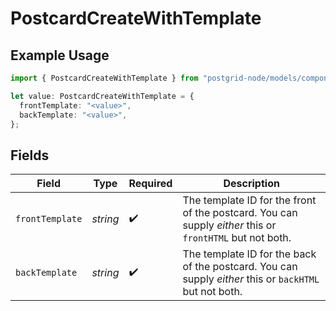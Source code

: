 # PostcardCreateWithTemplate

## Example Usage

```typescript
import { PostcardCreateWithTemplate } from "postgrid-node/models/components";

let value: PostcardCreateWithTemplate = {
  frontTemplate: "<value>",
  backTemplate: "<value>",
};
```

## Fields

| Field                                                                                                    | Type                                                                                                     | Required                                                                                                 | Description                                                                                              |
| -------------------------------------------------------------------------------------------------------- | -------------------------------------------------------------------------------------------------------- | -------------------------------------------------------------------------------------------------------- | -------------------------------------------------------------------------------------------------------- |
| `frontTemplate`                                                                                          | *string*                                                                                                 | :heavy_check_mark:                                                                                       | The template ID for the front of the postcard. You can supply _either_ this or `frontHTML` but not both. |
| `backTemplate`                                                                                           | *string*                                                                                                 | :heavy_check_mark:                                                                                       | The template ID for the back of the postcard. You can supply _either_ this or `backHTML` but not both.   |